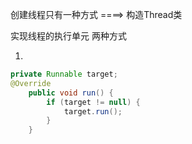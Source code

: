 创建线程只有一种方式 ====> 构造Thread类

实现线程的执行单元 两种方式 

1. 



```java
private Runnable target;
@Override
    public void run() {
        if (target != null) {
            target.run();
        }
    }
```

